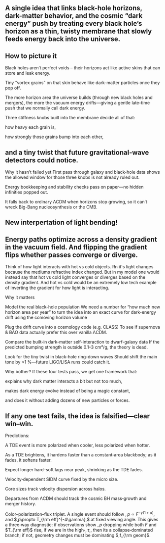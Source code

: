 A single idea that links black-hole horizons, dark-matter behavior, and the cosmic “dark energy” push by treating every black hole’s horizon as a thin, twisty membrane that slowly feeds energy back into the universe.
-----
How to picture it
-----
Black holes aren’t perfect voids – their horizons act like active skins that can store and leak energy.

Tiny “vortex grains” on that skin behave like dark-matter particles once they pop off.

The more horizon area the universe builds (through new black holes and mergers), the more the vacuum energy drifts—giving a gentle late-time push that we normally call dark energy.

Three stiffness knobs built into the membrane decide all of that:

how heavy each grain is,

how strongly those grains bump into each other,

and a tiny twist that future gravitational-wave detectors could notice.
--------------------
Why it hasn’t failed yet
First pass through galaxy and black-hole data shows the allowed window for those three knobs is not already ruled out.

Energy bookkeeping and stability checks pass on paper—no hidden infinities popped out.

It falls back to ordinary ΛCDM when horizons stop growing, so it can’t wreck Big-Bang nucleosynthesis or the CMB.

New interpertation of light bending!
---
Energy paths optimize across a density gradient in the vacuum field. And flipping the gradient flips whether passes converge or diverge.
---
Think of how light interacts with hot vs cold objects. Rn it's light changes because the mediums refractive index changed. 
But in my model one would instead say that hot vs cold light converges or diverges based on the density gradient. 
And hot vs cold would be an extremely low tech example of inverting the gradient for how light is interacting.




Why it matters

Model the real black-hole population	We need a number for “how much new horizon area per year” to turn the idea into an exact curve for dark-energy drift using the comoving horizon volume

Plug the drift curve into a cosmology code (e.g. CLASS)	To see if supernova & BAO data actually prefer this over vanilla ΛCDM.

Compare the built-in dark-matter self-interaction to dwarf-galaxy data	If the predicted bumping strength is outside 0.1–3 cm²/g, the theory is dead.

Look for the tiny twist in black-hole ring-down waves	Should shift the main tone by <1 %—future LIGO/LISA runs could catch it.


Why bother?
If these four tests pass, we get one framework that:

explains why dark matter interacts a bit but not too much,

makes dark energy evolve instead of being a magic constant,

and does it without adding dozens of new particles or forces.

If any one test fails, the idea is falsified—clear win–win.
---------------------------------------------------

Predictions:

A TDE event is more polarized when cooler, less polarized when hotter.

As a TDE brightens, it hardens faster than a constant‑area blackbody; as it fades, it softens faster.

Expect longer hard–soft lags near peak, shrinking as the TDE fades.

Velocity‑dependent SIDM curve fixed by the micro size.

Core sizes track velocity dispersion across halos.

Departures from ΛCDM should track the cosmic BH mass‑growth and merger history.


Color–polarization–flux triplet.
A single event should follow $,p\propto F^{-\gamma(1+\alpha)},$ and $,p\propto T_{\rm eff}^{-4\gamma},$ at fixed viewing angle. 
This gives a three‑way diagnostic: if observations show $,p$ dropping while both $F$ and $T_{\rm eff}$ rise, if we are in the high‑$,\tau,$, then its a collapse‑dominated branch; if not, geometry changes must be dominating $,f_{\rm geom}$.

